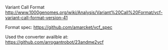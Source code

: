 Variant Call Format
http://www.1000genomes.org/wiki/Analysis/Variant%20Call%20Format/vcf-variant-call-format-version-41


Format spec:
https://github.com/amarcket/vcf_spec


Used the converter availble at:
https://github.com/arrogantrobot/23andme2vcf